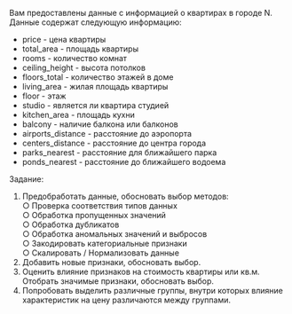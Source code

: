 Вам предоставлены данные с информацией о квартирах в городе N. Данные содержат следующую информацию:    
-	price - цена квартиры 
-	total_area - площадь квартиры 
-	rooms - количество комнат 
-	ceiling_height - высота потолков 
-	floors_total - количество этажей в доме
-	living_area - жилая площадь квартиры
-	floor - этаж 
-	studio - является ли квартира студией 
-	kitchen_area - площадь кухни
-	balcony - наличие балкона или балконов 
-	airports_distance - расстояние до аэропорта 
-	centers_distance - расстояние до центра города 
-	parks_nearest - расстояние для ближайшего парка 
-	ponds_nearest - расстояние до ближайшего водоема

Задание:    
1.	Предобработать данные, обосновать выбор методов:   
○	Проверка соответствия типов данных   
○	Обработка пропущенных значений   
○	Обработка дубликатов   
○	Обработка аномальных значений и выбросов   
○	Закодировать категориальные признаки   
○	Скалировать / Нормализовать данные   
2.	Добавить новые признаки, обосновать выбор.   
3.	Оценить влияние признаков на стоимость квартиры или кв.м. Отобрать значимые признаки, обосновать выбор.  
4.	Попробовать выделить различные группы, внутри которых влияние характеристик на цену различаются между группами.   

